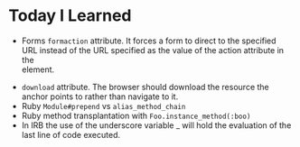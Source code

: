 # Today I Learned

- Forms `formaction` attribute. It forces a form to direct to the specified URL instead of the URL specified as the value of the action attribute in the <form> element.
- `download` attribute. The browser should download the resource the anchor points to rather than navigate to it.
- Ruby `Module#prepend` vs `alias_method_chain`
- Ruby method transplantation with `Foo.instance_method(:boo)`
- In IRB the use of the underscore variable _ will hold the evaluation of the last line of code executed.
